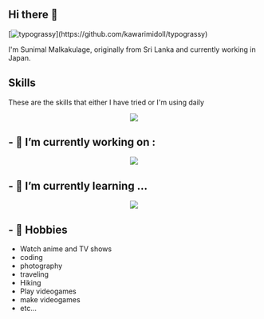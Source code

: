 ## Hi there 👋
[![typograssy](https://typograssy.deno.dev/api?text=Hi%20there!)](https://github.com/kawarimidoll/typograssy)

I'm Sunimal Malkakulage, originally from Sri Lanka and currently working in Japan.


## Skills
These are the skills that either I have tried or I'm using daily

<p align="center">
  <a href="https://skillicons.dev">
    <img src="https://skillicons.dev/icons?i=java,typescript,spring,js,nodejs,py,flask,html,css,angular,react,bootstrap,materialui,docker,gradle,maven,c,cs,dotnet,git,github,bitbucket,mongodb,dynamodb,aws,mysql,postgres,postman,unity,unreal,godot,blender,windows,linux,apple,idea,webstorm,rider,pycharm,vscode,androidstudio,ps,ai,linkedin,instagram" />
  </a>
</p>

## - 🔭 I’m currently working on :

<p align="center">
  <a href="https://skillicons.dev">
    <img src="https://skillicons.dev/icons?i=java,spring,angular,react,cs,dotnet,kubernetes,docker" />
  </a>
</p>


## - 🌱 I’m currently learning ...
<p align="center">
  <a href="https://skillicons.dev">
    <img src="https://skillicons.dev/icons?i=react,cs,dotnet,kubernetes,docker" />
  </a>
</p>

## - 📅 Hobbies
- Watch anime and TV shows
- coding
- photography
- traveling
- Hiking
- Play videogames
- make videogames
- etc...

<!--
[![Ashutosh's github activity graph](https://github-readme-activity-graph.vercel.app/graph?username=Patrikejane&theme=github-dark)](https://github.com/ashutosh00710/github-readme-activity-graph)



**Patrikejane/Patrikejane** is a ✨ _special_ ✨ repository because its `README.md` (this file) appears on your GitHub profile.

Here are some ideas to get you started:

- 🔭 I’m currently working on ...
- 🌱 I’m currently learning ...
- 👯 I’m looking to collaborate on ...
- 🤔 I’m looking for help with ...
- 💬 Ask me about ...
- 📫 How to reach me: ...
- 😄 Pronouns: ...
- ⚡ Fun fact: ...
-->
